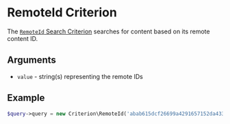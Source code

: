 # RemoteId Criterion

The [`RemoteId` Search Criterion](https://github.com/ezsystems/ezpublish-kernel/blob/v7.5.6/eZ/Publish/API/Repository/Values/Content/Query/Criterion/RemoteId.php)
searches for content based on its remote content ID.

## Arguments

- `value` - string(s) representing the remote IDs

## Example

``` php
$query->query = new Criterion\RemoteId('abab615dcf26699a4291657152da4337');
```

